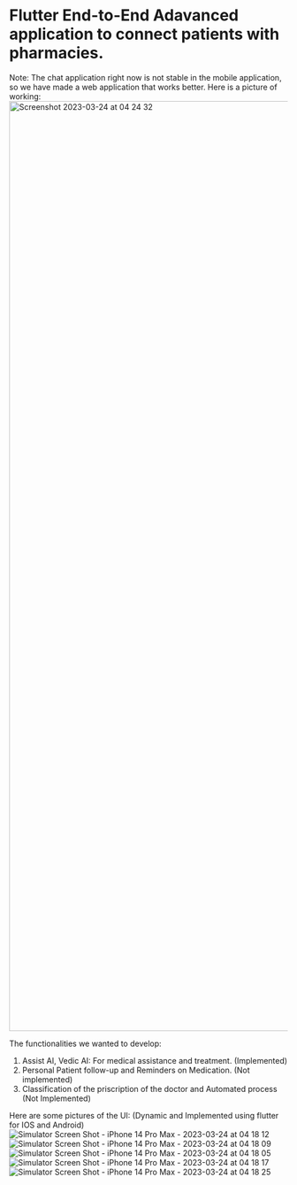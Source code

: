 # Flutter End-to-End Adavanced application to connect patients with pharmacies. 

Note: The chat application right now is not stable in the mobile application, so we have made a web application that works better. Here is a picture of working: 
<img width="1680" alt="Screenshot 2023-03-24 at 04 24 32" src="https://user-images.githubusercontent.com/44967770/227476052-f6377f0f-dcf1-497a-b542-b84de8b29df8.png">

The functionalities we wanted to develop:

1. Assist AI, Vedic AI: For medical assistance and treatment. (Implemented) 
2. Personal Patient follow-up and Reminders on Medication.  (Not implemented) 
3. Classification of the priscription of the doctor and Automated process (Not Implemented) 

Here are some pictures of the UI: (Dynamic and Implemented using flutter for IOS and Android)
![Simulator Screen Shot - iPhone 14 Pro Max - 2023-03-24 at 04 18 12](https://user-images.githubusercontent.com/44967770/227477102-b211df66-a569-48c3-8b97-157d11096a4e.png)
![Simulator Screen Shot - iPhone 14 Pro Max - 2023-03-24 at 04 18 09](https://user-images.githubusercontent.com/44967770/227477138-859e61d3-be68-4aef-8553-6ea3ce5a2d86.png)
![Simulator Screen Shot - iPhone 14 Pro Max - 2023-03-24 at 04 18 05](https://user-images.githubusercontent.com/44967770/227477139-a8b8490d-c218-44c9-acad-7d6179b90cf8.png)
![Simulator Screen Shot - iPhone 14 Pro Max - 2023-03-24 at 04 18 17](https://user-images.githubusercontent.com/44967770/227477145-04dc87be-50ea-4e92-a45b-c4b9011d0e15.png)
![Simulator Screen Shot - iPhone 14 Pro Max - 2023-03-24 at 04 18 25](https://user-images.githubusercontent.com/44967770/227477151-18f40dcb-c12c-4937-9fbb-0ceb7dfe2c0f.png)
